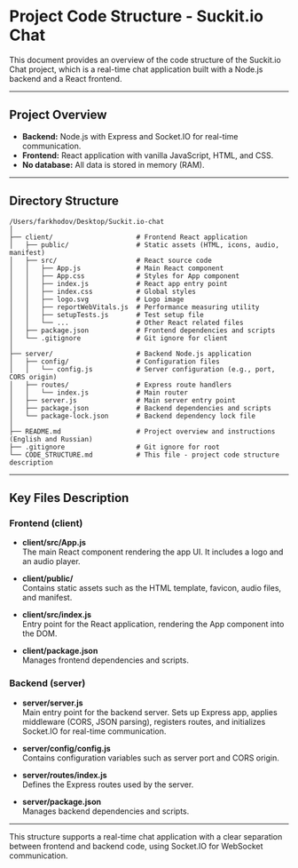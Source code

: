 # Project Code Structure - Suckit.io Chat

This document provides an overview of the code structure of the Suckit.io Chat project, which is a real-time chat application built with a Node.js backend and a React frontend.

---

## Project Overview

- **Backend:** Node.js with Express and Socket.IO for real-time communication.
- **Frontend:** React application with vanilla JavaScript, HTML, and CSS.
- **No database:** All data is stored in memory (RAM).

---

## Directory Structure

```
/Users/farkhodov/Desktop/Suckit.io-chat
│
├── client/                     # Frontend React application
│   ├── public/                 # Static assets (HTML, icons, audio, manifest)
│   ├── src/                    # React source code
│   │   ├── App.js              # Main React component
│   │   ├── App.css             # Styles for App component
│   │   ├── index.js            # React app entry point
│   │   ├── index.css           # Global styles
│   │   ├── logo.svg            # Logo image
│   │   ├── reportWebVitals.js  # Performance measuring utility
│   │   ├── setupTests.js       # Test setup file
│   │   └── ...                 # Other React related files
│   ├── package.json            # Frontend dependencies and scripts
│   └── .gitignore              # Git ignore for client
│
├── server/                     # Backend Node.js application
│   ├── config/                 # Configuration files
│   │   └── config.js           # Server configuration (e.g., port, CORS origin)
│   ├── routes/                 # Express route handlers
│   │   └── index.js            # Main router
│   ├── server.js               # Main server entry point
│   ├── package.json            # Backend dependencies and scripts
│   └── package-lock.json       # Backend dependency lock file
│
├── README.md                   # Project overview and instructions (English and Russian)
├── .gitignore                  # Git ignore for root
└── CODE_STRUCTURE.md           # This file - project code structure description
```

---

## Key Files Description

### Frontend (client)

- **client/src/App.js**  
  The main React component rendering the app UI. It includes a logo and an audio player.

- **client/public/**  
  Contains static assets such as the HTML template, favicon, audio files, and manifest.

- **client/src/index.js**  
  Entry point for the React application, rendering the App component into the DOM.

- **client/package.json**  
  Manages frontend dependencies and scripts.

### Backend (server)

- **server/server.js**  
  Main entry point for the backend server. Sets up Express app, applies middleware (CORS, JSON parsing), registers routes, and initializes Socket.IO for real-time communication.

- **server/config/config.js**  
  Contains configuration variables such as server port and CORS origin.

- **server/routes/index.js**  
  Defines the Express routes used by the server.

- **server/package.json**  
  Manages backend dependencies and scripts.

---

This structure supports a real-time chat application with a clear separation between frontend and backend code, using Socket.IO for WebSocket communication.
